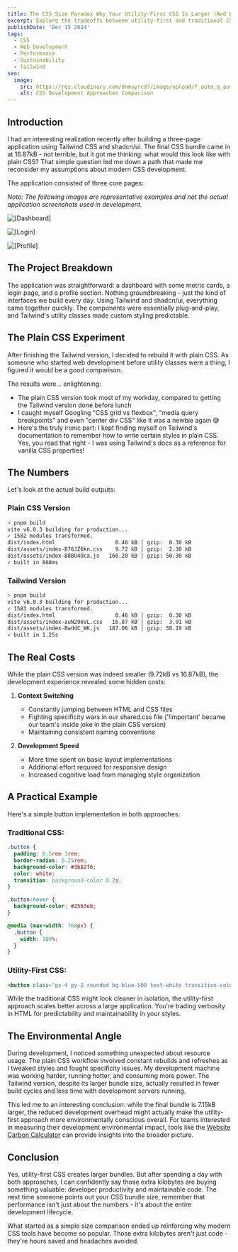 ```yaml
---
title: The CSS Size Paradox Why Your Utility-First CSS Is Larger (And Why That's Okay)
excerpt: Explore the tradeoffs between utility-first and traditional CSS approaches, examining bundle sizes, developer experience, and environmental impact in modern web development.
publishDate: 'Dec 15 2024'
tags:
  - CSS
  - Web Development
  - Performance
  - Sustainability
  - Tailwind
seo:
  image:
    src: https://res.cloudinary.com/dnmuyrcd7/image/upload/f_auto,q_auto/v1/Blog/css-paradox/dsbfcvge59ppcdt9jwyw
    alt: CSS Development Approaches Comparison
---
```


## Introduction

I had an interesting realization recently after building a three-page application using Tailwind CSS and shadcn/ui. The final CSS bundle came in at 16.87kB - not terrible, but it got me thinking: what would this look like with plain CSS? That simple question led me down a path that made me reconsider my assumptions about modern CSS development.

The application consisted of three core pages:

_Note: The following images are representative examples and not the actual application screenshots used in development._

![[Dashboard]](https://res.cloudinary.com/dnmuyrcd7/image/upload/f_auto,q_auto/v1/Blog/css-paradox/dsbfcvge59ppcdt9jwyw)

![[Login]](https://res.cloudinary.com/dnmuyrcd7/image/upload/f_auto,q_auto/v1/Blog/css-paradox/obdefauvrp70xyesyv6s)

![[Profile]](https://res.cloudinary.com/dnmuyrcd7/image/upload/f_auto,q_auto/v1/Blog/css-paradox/v3fdgrgamosrfedfaoiz)

## The Project Breakdown

The application was straightforward: a dashboard with some metric cards, a login page, and a profile section. Nothing groundbreaking - just the kind of interfaces we build every day. Using Tailwind and shadcn/ui, everything came together quickly. The components were essentially plug-and-play, and Tailwind's utility classes made custom styling predictable.

## The Plain CSS Experiment

After finishing the Tailwind version, I decided to rebuild it with plain CSS. As someone who started web development before utility classes were a thing, I figured it would be a good comparison.

The results were... enlightening:

- The plain CSS version took most of my workday, compared to getting the Tailwind version done before lunch
- I caught myself Googling "CSS grid vs flexbox", "media query breakpoints" and even "center div CSS" like it was a newbie again 😅
- Here's the truly ironic part: I kept finding myself on Tailwind's documentation to remember how to write certain styles in plain CSS. Yes, you read that right - I was using Tailwind's docs as a reference for vanilla CSS properties!

## The Numbers

Let's look at the actual build outputs:

### Plain CSS Version

```bash
> pnpm build
vite v6.0.3 building for production...
✓ 1582 modules transformed.
dist/index.html                   0.46 kB │ gzip:  0.30 kB
dist/assets/index-B76JZ6kn.css    9.72 kB │ gzip:  2.30 kB
dist/assets/index-B8BU4Oca.js   160.20 kB │ gzip: 50.30 kB
✓ built in 868ms
```

### Tailwind Version

```bash
> pnpm build
vite v6.0.3 building for production...
✓ 1583 modules transformed.
dist/index.html                   0.46 kB │ gzip:  0.30 kB
dist/assets/index-auN296VL.css   16.87 kB │ gzip:  3.91 kB
dist/assets/index-BwddC_WK.js   187.06 kB │ gzip: 58.19 kB
✓ built in 1.25s
```

## The Real Costs

While the plain CSS version was indeed smaller (9.72kB vs 16.87kB), the development experience revealed some hidden costs:

1. **Context Switching**

   - Constantly jumping between HTML and CSS files
   - Fighting specificity wars in our shared.css file ('!important' became our team's inside joke in the plain CSS version)
   - Maintaining consistent naming conventions

2. **Development Speed**
   - More time spent on basic layout implementations
   - Additional effort required for responsive design
   - Increased cognitive load from managing style organization

## A Practical Example

Here's a simple button implementation in both approaches:

### Traditional CSS:

```css
.button {
  padding: 0.5rem 1rem;
  border-radius: 0.25rem;
  background-color: #3b82f6;
  color: white;
  transition: background-color 0.2s;
}

.button:hover {
  background-color: #2563eb;
}

@media (max-width: 768px) {
  .button {
    width: 100%;
  }
}
```

### Utility-First CSS:

```html
<button class="px-4 py-2 rounded bg-blue-500 text-white transition-colors hover:bg-blue-600 md:w-auto w-full">Click me</button>
```

While the traditional CSS might look cleaner in isolation, the utility-first approach scales better across a large application. You're trading verbosity in HTML for predictability and maintainability in your styles.

## The Environmental Angle

During development, I noticed something unexpected about resource usage. The plain CSS workflow involved constant rebuilds and refreshes as I tweaked styles and fought specificity issues. My development machine was working harder, running hotter, and consuming more power. The Tailwind version, despite its larger bundle size, actually resulted in fewer build cycles and less time with development servers running.

This led me to an interesting conclusion: while the final bundle is 7.15kB larger, the reduced development overhead might actually make the utility-first approach more environmentally conscious overall. For teams interested in measuring their development environmental impact, tools like the [Website Carbon Calculator](https://www.websitecarbon.com/) can provide insights into the broader picture.

## Conclusion

Yes, utility-first CSS creates larger bundles. But after spending a day with both approaches, I can confidently say those extra kilobytes are buying something valuable: developer productivity and maintainable code. The next time someone points out your CSS bundle size, remember that performance isn't just about the numbers - it's about the entire development lifecycle.

What started as a simple size comparison ended up reinforcing why modern CSS tools have become so popular. Those extra kilobytes aren't just code - they're hours saved and headaches avoided.
